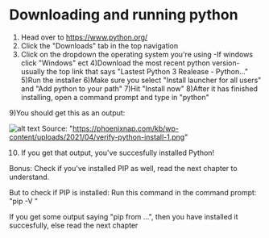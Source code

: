 # Downloading and running python

1) Head over to https://www.python.org/
2) Click the "Downloads" tab in the top navigation
3) Click on the dropdown the operating system you're using
-If windows click "Windows" ect
4)Download the most recent python version- usually the top link that says "Lastest Python 3 Realease - Python..."
5)Run the installer
6)Make sure you select "Install launcher for all users" and "Add python to your path"
7)Hit "Install now"
8)After it has finished installing, open a command prompt and type in "python"

9)You should get this as an output:

![alt text](https://phoenixnap.com/kb/wp-content/uploads/2021/04/verify-python-install-1.png)
Source: "https://phoenixnap.com/kb/wp-content/uploads/2021/04/verify-python-install-1.png"

10) If you get that output, you've succesfully installed Python!


Bonus:
Check if you've installed PIP as well, read the next chapter to understand.

But to check if PIP is installed:
Run this command in the command prompt: "pip -V "

If you get some output saying "pip <number> from ...", then you have installed it succesfully, else read the next chapter